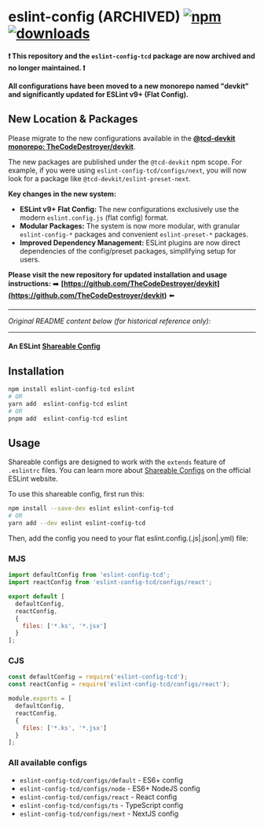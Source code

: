 # eslint-config (ARCHIVED) [![npm][npm-image]][npm-url] [![downloads][downloads-image]][downloads-url]

**❗ This repository and the `eslint-config-tcd` package are now archived and no longer maintained. ❗**

**All configurations have been moved to a new monorepo named "devkit" and significantly updated for ESLint v9+ (Flat Config).**

## New Location & Packages

Please migrate to the new configurations available in the **[@tcd-devkit monorepo: TheCodeDestroyer/devkit](https://github.com/TheCodeDestroyer/devkit)**.

The new packages are published under the `@tcd-devkit` npm scope. For example, if you were using `eslint-config-tcd/configs/next`, you will now look for a package like `@tcd-devkit/eslint-preset-next`.

**Key changes in the new system:**
*   **ESLint v9+ Flat Config:** The new configurations exclusively use the modern `eslint.config.js` (flat config) format.
*   **Modular Packages:** The system is now more modular, with granular `eslint-config-*` packages and convenient `eslint-preset-*` packages.
*   **Improved Dependency Management:** ESLint plugins are now direct dependencies of the config/preset packages, simplifying setup for users.

**Please visit the new repository for updated installation and usage instructions:**
➡️ **[https://github.com/TheCodeDestroyer/devkit](https://github.com/TheCodeDestroyer/devkit)** ⬅️

---

*Original README content below (for historical reference only):*

---

#### An ESLint [Shareable Config][shareable-configs-url]

## Installation

```sh
npm install eslint-config-tcd eslint
# OR
yarn add  eslint-config-tcd eslint
# OR
pnpm add  eslint-config-tcd eslint
```

## Usage

Shareable configs are designed to work with the `extends` feature of `.eslintrc` files.
You can learn more about
[Shareable Configs][shareable-configs-url] on the
official ESLint website.

To use this shareable config, first run this:

```sh
npm install --save-dev eslint eslint-config-tcd
# OR
yarn add --dev eslint eslint-config-tcd
```

Then, add the config you need to your flat eslint.config.(.js|.json|.yml) file:

### MJS

```js
import defaultConfig from 'eslint-config-tcd';
import reactConfig from 'eslint-config-tcd/configs/react';

export default [
  defaultConfig,
  reactConfig,
  {
    files: ['*.ks', '*.jsx']
  }
];
```

### CJS

```js
const defaultConfig = require('eslint-config-tcd');
const reactConfig = require('eslint-config-tcd/configs/react');

module.exports = [
  defaultConfig,
  reactConfig,
  {
    files: ['*.ks', '*.jsx']
  }
];
```

### All available configs

- `eslint-config-tcd/configs/default` - ES6+ config
- `eslint-config-tcd/configs/node` - ES6+ NodeJS config
- `eslint-config-tcd/configs/react` - React config
- `eslint-config-tcd/configs/ts` - TypeScript config
- `eslint-config-tcd/configs/next` - NextJS config

[//]: # 'URLs'
[//]: # 'main'
[npm-image]: https://img.shields.io/npm/v/eslint-config-tcd.svg
[npm-url]: https://npmjs.org/package/eslint-config-tcd
[downloads-image]: https://img.shields.io/npm/dm/eslint-config-tcd.svg
[downloads-url]: https://npmjs.org/package/eslint-config-tcd
[shareable-configs-url]: http://eslint.org/docs/developer-guide/shareable-configs
